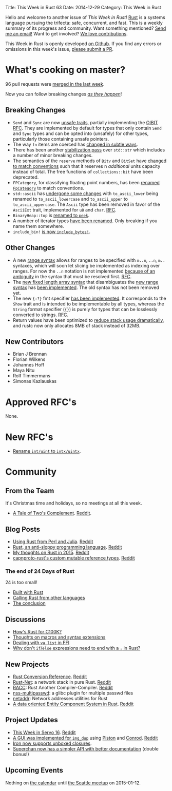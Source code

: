 Title: This Week in Rust 63
Date: 2014-12-29
Category: This Week in Rust

Hello and welcome to another issue of *This Week in Rust*!
[Rust](http://rust-lang.org) is a systems language pursuing the trifecta:
safe, concurrent, and fast. This is a weekly summary of its progress and
community. Want something mentioned? [Send me an
email!](mailto:corey@octayn.net?subject=This%20Week%20in%20Rust%20Suggestion)
Want to get involved? [We love
contributions](https://github.com/mozilla/rust/wiki/Note-guide-for-new-contributors).

This Week in Rust is openly developed [on Github](https://github.com/cmr/this-week-in-rust).
If you find any errors or omissions in this week's issue, [please submit a PR](https://github.com/cmr/this-week-in-rust/pulls).

# What's cooking on master?

96 pull requests were [merged in the last week][1].

[1]: https://github.com/rust-lang/rust/pulls?q=is%3Apr+is%3Amerged+updated%3A2014-12-22..2014-12-29

Now you can follow breaking changes *[as they happen][BitRust]*!

[BitRust]: http://bitrust.octarineparrot.com/

## Breaking Changes

* `Send` and `Sync` are now [unsafe traits][oibit], partially
  implementing the [OIBIT RFC][oibit-rfc]. They are implemented by
  default for types that only contain `Send` and `Sync` types and can
  be opted into (unsafely) for other types, particularly those
  containing unsafe pointers.
* The way `fn` items are coerced has [changed in subtle ways][fn].
* There has been another [stabilization pass][str] over `std::str`
  which includes a number of minor breaking changes.
* The semantics of the `reserve` methods of `Bitv` and `BitSet` have
  [changed to match conventions][bitv] such that it reserves n
  *additional* units capacity instead of total. The free functions of
  `collections::bit` have been deprecated.
* `FPCategory`, for classifying floating point numbers, has been
  [renamed `FpCategory`][fp] to match conventions.
* `std::ascii` has [undergone some changes][ascii] with
  `to_ascii_lower` being renamed to `to_ascii_lowercase` and
  `to_ascii_upper` to `to_ascii_uppercase`.  The `Ascii` type has been
  removed in favor of the `AsciiExt` trait, implemented for `u8` and
  `char`. [RFC][ascii-rfc].
* `BinaryHeap::top` is [renamed to `peek`][peek].
* A number of iterator types [have been renamed][iter]. Only breaking
  if you name them somewhere.
* `include_bin!` [is now `include_bytes!`][bytes].

[fn]: https://github.com/rust-lang/rust/pull/19891
[str]: https://github.com/rust-lang/rust/pull/19741
[bitv]: https://github.com/rust-lang/rust/pull/19216
[fp]: https://github.com/rust-lang/rust/pull/19758
[ascii]: https://github.com/rust-lang/rust/pull/19916
[ascii-rfc]: https://github.com/rust-lang/rfcs/blob/master/text/0486-std-ascii-reform.md
[peek]: https://github.com/rust-lang/rust/pull/20053
[iter]: https://github.com/rust-lang/rust/pull/20056
[bytes]: https://github.com/rust-lang/rust/pull/20117
[oibit]: https://github.com/rust-lang/rust/pull/20119
[oibit-rfc]: https://github.com/rust-lang/rfcs/blob/master/text/0019-opt-in-builtin-traits.md

## Other Changes

* A new [range syntax][range] allows for ranges to be specified with
  `m..n`, `..n`, `m..` syntaxes, which will soon let slicing be
  implemented as indexing over ranges. For now the `..n` notation is
  not implemented [because of an ambiguity][ambig] in the syntax that
  must be resolved first.  [RFC][range-rfc].
* The [new fixed length array syntax][array-rfc] that disambiguates
  the [new range syntax][range-rfc] has [been implemented][array]. The
  old syntax has not been removed yet.
* The new `{:?}` fmt specifier [has been implemented][fmt]. It
  corresponds to the `Show` trait and is intended to be implementable
  by all types, whereas the `String` format specifier (`{}`) is purely
  for types that can be losslessly converted to strings.
  [RFC][fmt-rfc].
* Return values have been optimized to [reduce stack usage
  dramatically][stack], and rustc now only allocates 8MB of stack
  instead of 32MB.

[range]: https://github.com/rust-lang/rust/pull/19858
[range-rfc]: https://github.com/rust-lang/rfcs/blob/master/text/0439-cmp-ops-reform.md
[ambig]: https://github.com/rust-lang/rfcs/blob/master/text/0520-new-array-repeat-syntax.md
[stack]: https://github.com/rust-lang/rust/pull/19898
[array]: https://github.com/rust-lang/rust/pull/20057
[array-rfc]: https://github.com/rust-lang/rfcs/blob/master/text/0520-new-array-repeat-syntax.md
[fmt]: https://github.com/rust-lang/rust/pull/20080
[fmt-rfc]: https://github.com/rust-lang/rfcs/blob/master/text/0504-show-stabilization.md

## New Contributors

* Brian J Brennan
* Florian Wilkens
* Johannes Hoff
* Maya Nitu
* Rolf Timmermans
* Simonas Kazlauskas

# Approved RFC's

None.

# New RFC's

* [Rename `int/uint` to `intx/uintx`][uint].

[uint]: https://github.com/rust-lang/rfcs/pull/544

# Community

## From the Team

It's Christmas time and holidays, so no meetings at all this week.

- [A Tale of Two's Complement](http://internals.rust-lang.org/t/a-tale-of-twos-complement/1062/1).
  [Reddit](http://www.reddit.com/r/rust/comments/2q40k2/a_tale_of_twos_complement/).


## Blog Posts

- [Using Rust from Perl and Julia][rust-perl-julia]. [Reddit][rust-perl-julia-reddit]
- [Rust, an anti-sloppy programming language][no-slop]. [Reddit][no-slop-reddit]
- [My thoughts on Rust in 2015][thoughts]. [Reddit][thoughts-reddit]
- [capnproto-rust's custom mutable reference types][and-mut]. [Reddit][and-mut-reddit]

[rust-perl-julia]: http://paul.woolcock.us/posts/rust-perl-julia-ffi.html
[rust-perl-julia-reddit]: http://www.reddit.com/r/rust/comments/2q76yn/using_rust_from_perl_and_julia/
[no-slop]: http://arthurtw.github.io/2014/12/21/rust-anti-sloppy-programming-language.html
[no-slop-reddit]: http://www.reddit.com/r/rust/comments/2q1e9f/rust_an_antisloppy_programming_language/
[thoughts]: http://featherweightmusings.blogspot.co.nz/2014/12/my-thoughts-on-rust-in-2015.html
[thoughts-reddit]: http://www.reddit.com/r/rust/comments/2qkgvu/my_thoughts_on_rust_in_2015/
[and-mut]: http://dwrensha.github.io/capnproto-rust/2014/12/27/custom-mutable-references.html
[and-mut-reddit]: http://www.reddit.com/r/rust/comments/2qibmh/capnprotorusts_custom_mutable_reference_types/

### The end of 24 Days of Rust

24 is too small!

- [Built with Rust][bwr]
- [Calling Rust from other languages][ffi]
- [The conclusion][the-end]

[bwr]: https://siciarz.net/24-days-of-rust-built-with-rust/
[ffi]: https://siciarz.net/24-days-of-rust-calling-rust-from-other-languages/
[the-end]: https://siciarz.net/24-days-of-rust-conclusion/

## Discussions

- [How's Rust for C100K?][c100k]
- [Thoughts on macros and syntax extensions][mac-syn-ext]
- [Dealing with `va_list` in FFI][va_list-ffi]
- [Why don't `if`/`else` expressions need to end with a `;` in Rust?][semicolon]


[c100k]: http://www.reddit.com/r/rust/comments/2q1xe4/hows_rust_for_c100k/
[mac-syn-ext]: http://www.reddit.com/r/rust/comments/2q83b9/thoughts_on_macros_and_syntax_extensions/
[va_list-ffi]: http://www.reddit.com/r/rust/comments/2qje69/ffi_dealing_with_va_list/
[semicolon]: http://www.reddit.com/r/rust/comments/2qjvzr/why_ifelse_expression_in_rust_doesnt_end_with_a/

## New Projects

- [Rust Conversion Reference][convert]. [Reddit][convert-reddit]
- [Rust-Net][rust-net]: a network stack in pure Rust. [Reddit][rust-net-reddit]
- [RACC][racc]: Rust Another Compiler-Compiler. [Reddit][racc-reddit]
- [nss-multipasswd][nss-multipasswd]: a glibc plugin for multiple passwd files
- [netaddr][netaddr]: Network addresses utilities for Rust
- [A data oriented Entity Component System in Rust][ecs]. [Reddit][ecs-reddit]

[convert]: http://carols10cents.github.io/rust-conversion-reference/
[convert-reddit]: http://www.reddit.com/r/rust/comments/2qfbog/merry_rustmas_a_rust_conversion_reference_for_you/
[rust-net]: https://github.com/Ericson2314/rust-net
[rust-net-reddit]: http://www.reddit.com/r/rust/comments/2qfuvz/a_network_stack_in_pure_rust/
[racc]: https://github.com/sivadeilra/racc
[racc-reddit]: http://www.reddit.com/r/rust/comments/2qewc0/racc_rust_another_compilercompiler/
[nss-multipasswd]: https://github.com/polachok/nss-multipasswd/
[netaddr]: https://crates.io/crates/netaddr
[ecs]: https://github.com/lholden/entity_system
[ecs-reddit]: http://www.reddit.com/r/rust/comments/2qh82p/a_data_oriented_entity_component_system_in_rust/

## Project Updates

* [This Week in Servo 16][twis]. [Reddit][twis-reddit]
* [A GUI was implemented for `img_dup`][img_dup-gui] using
  [Piston](http://www.piston.rs/) and
  [Conrod](https://github.com/PistonDevelopers/conrod). [Reddit][img_dup-gui-reddit]
* [Iron now supports unboxed closures][iron-without-boxes].
* [Superchan now has a simpler API with better documentation][superchan] (double bonus!)

[twis]: http://blog.servo.org/2014/12/23/twis-16/
[twis-reddit]: http://www.reddit.com/r/rust/comments/2qab98/this_week_in_servo_16/
[img_dup-gui]: https://github.com/cybergeek94/img_dup/blob/master/GUI.md
[img_dup-gui-reddit]: http://www.reddit.com/r/rust/comments/2qfozw/merry_belated_christmas_rustaceans_i_have_finally/
[iron-without-boxes]: http://www.reddit.com/r/rust/comments/2qhxyk/iron_now_supports_unboxed_closures/
[superchan]: http://www.reddit.com/r/rust/comments/2q2zzu/superchan_now_with_better_documentation_and_a/

## Upcoming Events

Nothing on [the calendar][calendar] until [the Seattle meetup][seattle] on 2015-01-12.

[calendar]: https://www.google.com/calendar/embed?src=apd9vmbc22egenmtu5l6c5jbfc%40group.calendar.google.com
[seattle]: https://www.eventbrite.com/e/mozilla-rust-seattle-meetup-tickets-12222326307?aff=erelexporg
